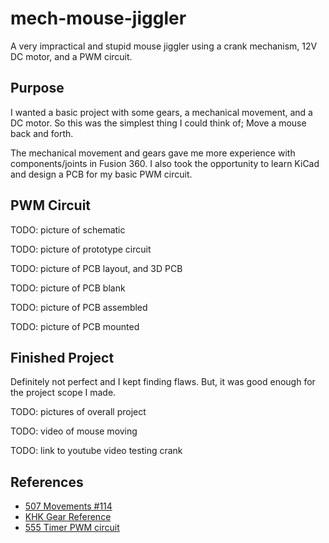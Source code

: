 # mech-mouse-jiggler

A very impractical and stupid mouse jiggler using a crank mechanism, 12V DC motor, and a PWM circuit.

## Purpose

I wanted a basic project with some gears, a mechanical movement, and a DC motor. 
So this was the simplest thing I could think of; Move a mouse back and forth.

The mechanical movement and gears gave me more experience with components/joints in Fusion 360.
I also took the opportunity to learn KiCad and design a PCB for my basic PWM circuit.

## PWM Circuit

TODO: picture of schematic

TODO: picture of prototype circuit

TODO: picture of PCB layout, and 3D PCB

TODO: picture of PCB blank

TODO: picture of PCB assembled

TODO: picture of PCB mounted

## Finished Project

Definitely not perfect and I kept finding flaws. But, it was good enough for the project scope I made.

TODO: pictures of overall project

TODO: video of mouse moving

TODO: link to youtube video testing crank

## References

- [507 Movements #114](http://507movements.com/mm_114.html)
- [KHK Gear Reference](https://khkgears.net/new/gear_knowledge/gear_technical_reference/involute_gear_profile.html)
- [555 Timer PWM circuit](http://www.555-timer-circuits.com/motor-pwm.html)
